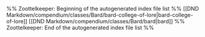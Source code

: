 %% Zoottelkeeper: Beginning of the autogenerated index file list  %%
 [[DND Markdown/compendium/classes/Bard/bard-college-of-lore|bard-college-of-lore]]
 [[DND Markdown/compendium/classes/Bard/bard|bard]]
%% Zoottelkeeper: End of the autogenerated index file list  %%
